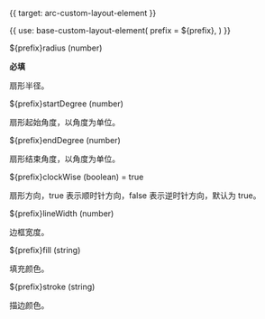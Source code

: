 {{ target: arc-custom-layout-element }}

{{ use: base-custom-layout-element(
    prefix = ${prefix},
) }}

${prefix}radius (number) 

**必填**

扇形半径。

${prefix}startDegree (number)

扇形起始角度，以角度为单位。

${prefix}endDegree (number)

扇形结束角度，以角度为单位。

${prefix}clockWise (boolean) = true

扇形方向，true 表示顺时针方向，false 表示逆时针方向，默认为 true。

${prefix}lineWidth (number)

边框宽度。

${prefix}fill (string)

填充颜色。

${prefix}stroke (string)

描边颜色。